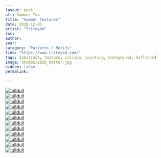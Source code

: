 ```yaml
---
layout: post
alt: Summer Tex
title: "Summer Textures"
date: 2020-12-01
artist: "Triteyed"
loc: 
author: 
year: 
category: "Patterns / Motifs"
link: "https://www.triteyed.com/"
tags: [abstract, texture, collage, painting, background, hafltone]
image: thumbs/2020_matter.jpg
hidden: false
permalink:

---
```




<div class="post_image_rounded">
	<a href="{{ site.baseurl }}/images/posts/2020_matter/002.jpg" target="_blank">
	<img src="{{ site.baseurl }}/images/posts/2020_matter/002.jpg" alt="lulldull"></a>
</div>

<div class="post_image_rounded">
	<a href="{{ site.baseurl }}/images/posts/2020_matter/003.jpg" target="_blank">
	<img src="{{ site.baseurl }}/images/posts/2020_matter/003.jpg" alt="lulldull"></a>
</div>

<div class="post_image_rounded">
	<a href="{{ site.baseurl }}/images/posts/2020_matter/004.jpg" target="_blank">
	<img src="{{ site.baseurl }}/images/posts/2020_matter/004.jpg" alt="lulldull"></a>
</div>

<div class="post_image_rounded">
	<a href="{{ site.baseurl }}/images/posts/2020_matter/005.jpg" target="_blank">
	<img src="{{ site.baseurl }}/images/posts/2020_matter/005.jpg" alt="lulldull"></a>
</div>

<div class="post_image_rounded">
	<a href="{{ site.baseurl }}/images/posts/2020_matter/001.jpg" target="_blank">
	<img src="{{ site.baseurl }}/images/posts/2020_matter/001.jpg" alt="lulldull"></a>
</div>

<div class="post_image_rounded">
	<a href="{{ site.baseurl }}/images/posts/2020_matter/006.jpg" target="_blank">
	<img src="{{ site.baseurl }}/images/posts/2020_matter/006.jpg" alt="lulldull"></a>
</div>

<div class="post_image_rounded">
	<a href="{{ site.baseurl }}/images/posts/2020_matter/007.jpg" target="_blank">
	<img src="{{ site.baseurl }}/images/posts/2020_matter/007.jpg" alt="lulldull"></a>
</div>

<div class="post_image_rounded">
	<a href="{{ site.baseurl }}/images/posts/2020_matter/008.jpg" target="_blank">
	<img src="{{ site.baseurl }}/images/posts/2020_matter/008.jpg" alt="lulldull"></a>
</div>

<div class="post_image_rounded">
	<a href="{{ site.baseurl }}/images/posts/2020_matter/009.jpg" target="_blank">
	<img src="{{ site.baseurl }}/images/posts/2020_matter/009.jpg" alt="lulldull"></a>
</div>

<div class="post_image_rounded">
	<a href="{{ site.baseurl }}/images/posts/2020_matter/010.jpg" target="_blank">
	<img src="{{ site.baseurl }}/images/posts/2020_matter/010.jpg" alt="lulldull"></a>
</div>

<div class="post_image_rounded">
	<a href="{{ site.baseurl }}/images/posts/2020_matter/011.jpg" target="_blank">
	<img src="{{ site.baseurl }}/images/posts/2020_matter/011.jpg" alt="lulldull"></a>
</div>

<div class="post_image_rounded">
	<a href="{{ site.baseurl }}/images/posts/2020_matter/012.jpg" target="_blank">
	<img src="{{ site.baseurl }}/images/posts/2020_matter/012.jpg" alt="lulldull"></a>
</div>